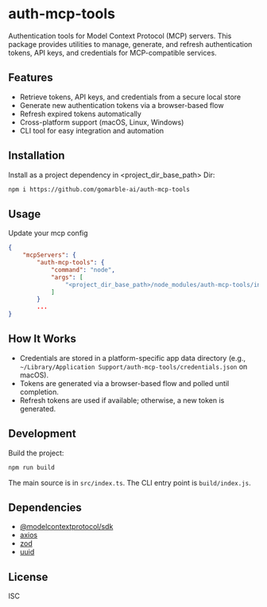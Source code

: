 # auth-mcp-tools

Authentication tools for Model Context Protocol (MCP) servers. This package provides utilities to manage, generate, and refresh authentication tokens, API keys, and credentials for MCP-compatible services.

## Features
- Retrieve tokens, API keys, and credentials from a secure local store
- Generate new authentication tokens via a browser-based flow
- Refresh expired tokens automatically
- Cross-platform support (macOS, Linux, Windows)
- CLI tool for easy integration and automation

## Installation

Install as a project dependency in <project_dir_base_path> Dir:

```sh
npm i https://github.com/gomarble-ai/auth-mcp-tools
```


## Usage
Update your mcp config
```json
{
    "mcpServers": {
        "auth-mcp-tools": {
            "command": "node",
            "args": [
                "<project_dir_base_path>/node_modules/auth-mcp-tools/index.js"
            ]
        }
        ...
}
```

## How It Works
- Credentials are stored in a platform-specific app data directory (e.g., `~/Library/Application Support/auth-mcp-tools/credentials.json` on macOS).
- Tokens are generated via a browser-based flow and polled until completion.
- Refresh tokens are used if available; otherwise, a new token is generated.

## Development

Build the project:

```sh
npm run build
```

The main source is in `src/index.ts`. The CLI entry point is `build/index.js`.

## Dependencies
- [@modelcontextprotocol/sdk](https://www.npmjs.com/package/@modelcontextprotocol/sdk)
- [axios](https://www.npmjs.com/package/axios)
- [zod](https://www.npmjs.com/package/zod)
- [uuid](https://www.npmjs.com/package/uuid)

## License

ISC 
